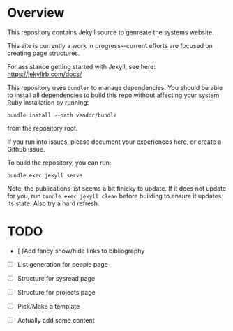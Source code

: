 # Overview

This repository contains Jekyll source to genreate the systems
website.  

This site is currently a work in progress--current efforts are focused
on creating page structures. 

For assistance getting started with Jekyll, see here:
https://jekyllrb.com/docs/

This repository uses `bundler` to manage dependencies.  You should be
able to install all dependencies to build this repo without affecting
your system Ruby installation by running:
```
bundle install --path vendor/bundle
```
from the repository root.  

If you run into issues, please document your experiences here, or
create a Github issue.

To build the repository, you can run:  
```
bundle exec jekyll serve
```

Note:  the publications list seems a bit finicky to update.  If it
does not update for you, run `bundle exec jekyll clean` before
building to ensure it updates its state.  Also try a hard refresh.

# TODO

 - [ ]Add fancy show/hide links to bibliography
 - [ ] List generation for people page
 - [ ] Structure for sysread page
 - [ ] Structure for projects page
 - [ ] Pick/Make a template
 - [ ] Actually add some content
 
